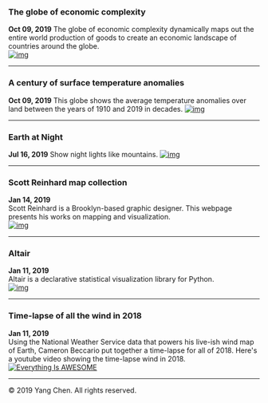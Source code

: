 ### The globe of economic complexity
**Oct 09, 2019**
The globe of economic complexity dynamically maps out the entire world production of goods to create an economic landscape of countries around the globe.  
[![img](http://globe.cid.harvard.edu/images/preview.png)](http://globe.cid.harvard.edu/)

---

### A century of surface temperature anomalies
**Oct 09, 2019**
This globe shows the average temperature anomalies over land between the years of 1910 and 2019 in decades.
[![img](https://lh3.googleusercontent.com/tiomP2XCGzITMUCqd8qchxDX-rfUdrZy8RkdSmYZRpMJh8mVieYHAVH0TtqhauFBHTfGewXCPquXZfVuAwuL4i8GmPkvFQ=s850)](http://students.washington.edu/aodhan/webgl_globe.html)

---

### Earth at Night
**Jul 16, 2019**
Show night lights like mountains.
[![img](https://pbs.twimg.com/media/D0_za67XcAQYpif?format=jpg&name=medium)](https://jwasilgeo.github.io/esri-experiments/earth-at-night/)

--- 

### Scott Reinhard map collection
**Jan 14, 2019**  
Scott Reinhard is a Brooklyn-based graphic designer. This webpage presents his works on mapping and visualization.  
[![img](https://freight.cargocollective.com/w/2000/q/94/i/4db1cd8b5b04016468367d3c0157fee5c7fd143d07ff3c02dab60757feec96b3/Couteau-des-prairies-forweb.jpg)](https://scottreinhard.com/Mapping-and-Visualization)

--- 

### Altair
**Jan 11, 2019**  
Altair is a declarative statistical visualization library for Python.  
[![img](https://embedwistia-a.akamaihd.net/deliveries/25a8ddb65349f1dcb8423a919074eeceffb77810.jpg)](https://github.com/altair-viz/altair)

---

### Time-lapse of all the wind in 2018
**Jan 11, 2019**  
Using the National Weather Service data that powers his live-ish wind map of Earth, Cameron Beccario put together a time-lapse for all of 2018. Here's a youtube video showing the time-lapse wind in 2018.  
[![Everything Is AWESOME](https://img.youtube.com/vi/obsw9qiBnjo/0.jpg)](https://youtu.be/obsw9qiBnjo "Earth")

---  
© 2019 Yang Chen. All rights reserved.
